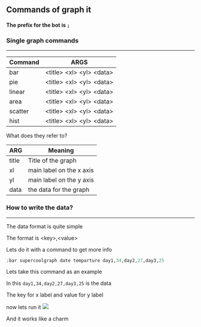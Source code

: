 ## Commands of graph it

#### The prefix for the bot is `;`

### Single graph commands 
----------------------------
<table>
<thead>
<tr>
<th>Command</th>
<th>ARGS</th>
</tr>
</thead>
<tbody>
<tr>
<td>bar</td>
<td>&lt;title&gt; &lt;xl&gt; &lt;yl&gt; &lt;data&gt;</td>
</tr>
<tr>
<td>pie</td>
<td>&lt;title&gt; &lt;xl&gt; &lt;yl&gt; &lt;data&gt;</td>
</tr>
<tr>
<td>linear</td>
<td>&lt;title&gt; &lt;xl&gt; &lt;yl&gt; &lt;data&gt;</td>
</tr>
<tr>
<td>area</td>
<td>&lt;title&gt; &lt;xl&gt; &lt;yl&gt; &lt;data&gt;</td>
</tr>
<tr>
<td>scatter</td>
<td>&lt;title&gt; &lt;xl&gt; &lt;yl&gt; &lt;data&gt;</td>
</tr>
<tr>
<td>hist</td>
<td>&lt;title&gt; &lt;xl&gt; &lt;yl&gt; &lt;data&gt;</td>
</tr>
</tbody>
</table>

What does they refer to?
<table>
<thead>
<tr>
<th>ARG</th>
<th>Meaning</th>
</tr>
</thead>
<tbody>
<tr>
<td>title</td>
<td>Title of the graph</td>
</tr>
<tr>
<td>xl</td>
<td>main label on the x axis</td>
</tr>
<tr>
<td>yl</td>
<td>main label on the y axis</td>
</tr>
<tr>
<td>data</td>
<td>the data for the graph</td>
</tr>
</tbody>
</table>



### How to write the data?
---------------------------
The data format is quite simple 

The format is &lt;key&gt;,&lt;value&gt;

Lets do it with a command to get more info 

```py
;bar supercoolgraph date temparture day1,34,day2,27,day3,25
```

Lets take this command as an example

In this 
```day1,34,day2,27,day3,25``` is the data

The key for x label and value for y label

now lets run it 
<img src="https://media.discordapp.net/attachments/873944956358762606/938094215693467668/mygraph.png">

And it works like a charm
